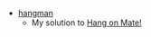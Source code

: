 - [hangman](hangman.py)
    - My solution to [Hang on Mate!](https://wwcodemanila.github.io/WWCodeManila-Python/#/basic_concepts/exercises/hangman/README)